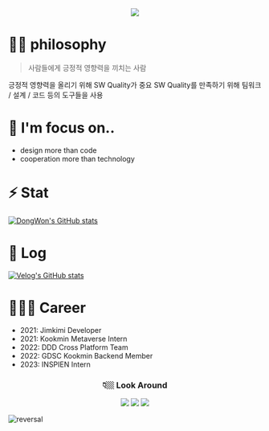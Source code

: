 <div align="center">
  <img src="https://capsule-render.vercel.app/api?type=waving&color=C0C0C0&height=300&section=header&text=Welcome%20to%20Dongwon's%20Github!&animation=fadeIn&fontSize=50" />
</div>

# 🤟🏻 philosophy
> 사람들에게 긍정적 영향력을 끼치는 사람

긍정적 영향력을 올리기 위해 SW Quality가 중요
SW Quality를 만족하기 위해 팀워크 / 설계 / 코드 등의 도구들을 사용

# 💭 I'm focus on..
- design more than code
- cooperation more than technology


# ⚡️ Stat
[![DongWon's GitHub stats](https://github-readme-stats.vercel.app/api?username=EastWon0103&include_all_commits=true&show_icons=true&theme=graywhite)](https://github.com/EastWon0103/github-readme-stats)


# 📝 Log
[![Velog's GitHub stats](https://velog-readme-stats.vercel.app/api/list?name=dongwon0103)](https://velog.io/@dongwon0103) 


# 👨🏻‍💻 Career
- 2021: Jimkimi Developer
- 2021: Kookmin Metaverse Intern
- 2022: DDD Cross Platform Team
- 2022: GDSC Kookmin Backend Member
- 2023: INSPIEN Intern


<div align="center"><h3>👇🏼 Look Around </h3></div>
<div align="center">
  <a href="https://velog.io/@dongwon0103" target="_blank"><img src="https://img.shields.io/badge/velog-20C997?style=flat-square&logo=Velog&logoColor=white"/></a>
  <a href="https://www.instagram.com/2ast._.one/" target="_blank"><img src="https://img.shields.io/badge/instagram-E4405F?style=flat-square&logo=Instagram&logoColor=white"/></a>
  <a href="mailto:dongwon000103@gmail.com" target="_blank"><img src="https://img.shields.io/badge/gmail-EA4335?style=flat-square&logo=Gmail&logoColor=white"/></a>
</div>


![reversal](https://capsule-render.vercel.app/api?type=waving&section=footer&color=C0C0C0&height=300)
